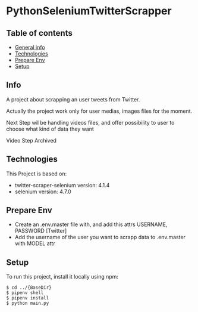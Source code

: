 # PythonSeleniumTwitterScrapper

## Table of contents
* [General info](#info)
* [Technologies](#technologies)
* [Prepare Env](#prepare-env)
* [Setup](#setup)

## Info

A project about scrapping an user tweets from Twitter.

Actually the project work only for user medias, images files for the moment. 

Next Step wil be handling videos files, and offer possibility to user to choose what kind of data they want

Video Step Archived
	
## Technologies
This Project is based on:
* twitter-scraper-selenium version: 4.1.4
* selenium version: 4.7.0
## Prepare Env
* Create an .env.master file with, and add this attrs USERNAME, PASSWORD [Twitter]
* Add the username of the user you want to scrapp data to .env.master with MODEL attr

## Setup
To run this project, install it locally using npm:

```
$ cd ../{BaseDir}
$ pipenv shell
$ pipenv install
$ python main.py
```